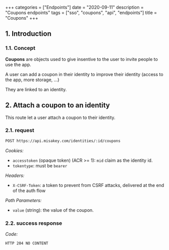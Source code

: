 +++
categories = ["Endpoints"]
date = "2020-09-11"
description = "Coupons endpoints"
tags = ["sso", "coupons", "api", "endpoints"]
title = "Coupons"
+++

## 1. Introduction

### 1.1. Concept

**Coupons** are objects used to give insentive to the user to invite people to use the app.

A user can add a coupon in their identity to improve their identity (access to the app, more storage, ...)

They are linked to an identity.

## 2. Attach a coupon to an identity

This route let a user attach a coupon to their identity.

### 2.1. request

```bash
POST https://api.misakey.com/identities/:id/coupons
```
_Cookies:_
- `accesstoken` (opaque token) (ACR >= 1): `mid` claim as the identity id.
- `tokentype`: must be `bearer`

_Headers:_
- `X-CSRF-Token`: a token to prevent from CSRF attacks, delivered at the end of the auth flow

_Path Parameters:_
- `value` (string): the value of the coupon.

### 2.2. success response

_Code:_
```bash
HTTP 204 NO CONTENT
```
